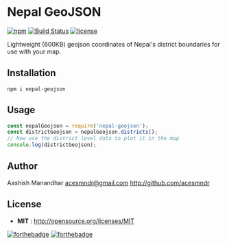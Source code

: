 # Nepal GeoJSON
[![npm](https://img.shields.io/badge/npm-v1.0.1-green.svg)]()
[![Build Status](https://travis-ci.org/Acesmndr/nepal-geojson.svg?branch=master)](https://travis-ci.org/Acesmndr/nepal-geojson)
[![license](https://img.shields.io/npm/l/express.svg)]()

Lightweight (600KB) geojson coordinates of Nepal's district boundaries for use with your map.

## Installation
```shell
npm i nepal-geojson
```

## Usage
```js
const nepalGeojson = require('nepal-geojson');
const districtGeojson = nepalGeojson.districts();
// Now use the district level data to plot it in the map
console.log(districtGeojson);
```

## Author

Aashish Manandhar <acesmndr@gmail.com>
http://github.com/acesmndr

## License

 - **MIT** : http://opensource.org/licenses/MIT

[![forthebadge](http://forthebadge.com/images/badges/uses-js.svg)](http://forthebadge.com)
[![forthebadge](http://forthebadge.com/images/badges/built-with-love.svg)](http://forthebadge.com)